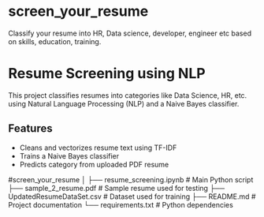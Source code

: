 # screen_your_resume
Classify your resume into HR, Data science, developer, engineer etc based on skills, education, training.
# Resume Screening using NLP

This project classifies resumes into categories like Data Science, HR, etc. using Natural Language Processing (NLP) and a Naive Bayes classifier.

## Features
- Cleans and vectorizes resume text using TF-IDF
- Trains a Naive Bayes classifier
- Predicts category from uploaded PDF resume

#screen_your_resume
│
├── resume_screening.ipynb       # Main Python script
├── sample_2_resume.pdf         # Sample resume used for testing
├── UpdatedResumeDataSet.csv    # Dataset used for training
├── README.md                   # Project documentation
└── requirements.txt            # Python dependencies

